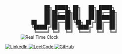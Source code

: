 
<div align="center">

<!-- Right-aligned JAVA ASCII Art -->
<div align="right">
<pre style="margin:0;">
     ██╗ █████╗ ██╗   ██╗ █████╗ 
     ██║██╔══██╗██║   ██║██╔══██╗
     ██║███████║██║   ██║███████║
██   ██║██╔══██║╚██╗ ██╔╝██╔══██║
╚█████╔╝██║  ██║ ╚████╔╝ ██║  ██║
 ╚════╝ ╚═╝  ╚═╝  ╚═══╝  ╚═╝  ╚═╝
</pre>
</div>

<!-- Dynamic Timezone Badge -->
<img src="https://img.shields.io/badge/Dynamic%20Time-IST_%E2%8F%B0_%23FF6B6B-blue?style=for-the-badge&logo=google-chrome&logoColor=white&labelColor=gray&color=blue" alt="Real Time Clock">

<!-- Glowing Social Badges -->
<p align="center">
  <a href="https://linkedin.com/in/muzafar-alli-khan" target="_blank">
    <img src="https://img.shields.io/badge/-LinkedIn-0A66C2?style=plastic&logo=linkedin&logoColor=white&labelColor=0A66C2&color=0A66C2" alt="LinkedIn">
  </a>
  <a href="https://leetcode.com/u/Muzafar-Alli-Khan/" target="_blank">
    <img src="https://img.shields.io/badge/-LeetCode-FFA116?style=plastic&logo=leetcode&logoColor=black&labelColor=FFA116" alt="LeetCode">
  </a>
  <a href="https://github.com/MuzafarAliKhan" target="_blank">
    <img src="https://img.shields.io/badge/-GitHub-181717?style=plastic&logo=github&logoColor=white&labelColor=181717" alt="GitHub">
  </a>
</p>

</div>
